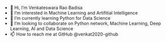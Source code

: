 - 👋 Hi, I’m Venkateswara Rao Badisa
- 👀 I’m interested in Machine Learning and Artifitial Intelligence
- 🌱 I’m currently learning Python for Data Science
- 💞️ I’m looking to collaborate on Python network, Machine Learning, Deep Learning, AI and Data Science
- 📫 How to reach me at GitHub @venkat2020-github

<!---
venkat2020-github/venkat2020-github is a ✨ special ✨ repository because its `README.md` (this file) appears on your GitHub profile.
You can click the Preview link to take a look at your changes.
--->
